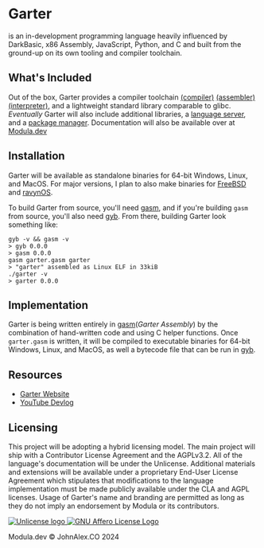 # Garter

is an in-development programming language heavily influenced by
DarkBasic, x86 Assembly, JavaScript, Python, and C
and built from the ground-up on its own tooling and compiler toolchain.

## What's Included

Out of the box, Garter provides a compiler toolchain
[(compiler)](https://github.com/JohnAlexCO/garter)
[(assembler)](https://github.com/JohnAlexCO/gasm)
[(interpreter)](https://github.com/JohnAlexCO/gyb), 
and a lightweight standard library comparable to glibc.
_Eventually_ Garter will also include additional libraries, 
a [language server](https://github.com/JohnAlexCO/gyls), 
and a [package manager](https://github.com/JohnAlexCO/gib).
Documentation will also be available over at [Modula.dev](https://modula.dev/garter)

## Installation

Garter will be available as standalone binaries for 
64-bit Windows, Linux, and MacOS. 
For major versions, I plan to also make binaries for 
[FreeBSD](https://www.freebsd.org/) and
[ravynOS](https://ravynos.com/).

To build Garter from source, you'll need 
[gasm](https://github.com/JohnAlex.CO/gasm), 
and if you're building `gasm` from source,
you'll also need 
[gyb](https://github.com/JohnAlexCO/gyb).
From there, building Garter look something like:
```
gyb -v && gasm -v
> gyb 0.0.0
> gasm 0.0.0
gasm garter.gasm garter
> "garter" assembled as Linux ELF in 33kiB
./garter -v
> garter 0.0.0
```

## Implementation

Garter is being written entirely in 
[gasm](https://github.com/JohnAlex.CO/gasm)(_Garter Assembly_)
by the combination of hand-written code and using C helper functions.
Once `garter.gasm` is written, it will be compiled to 
executable binaries for 64-bit Windows, Linux, and MacOS,
as well a bytecode file that can be run in 
[gyb](https://github.com/JohnAlexCO/gyb).

## Resources

- [Garter Website](https://modula.dev/garter)
- [YouTube Devlog](https://www.youtube.com/@moduladev)

## Licensing 

This project will be adopting a hybrid licensing model. The main project will ship with a Contributor License Agreement and the AGPLv3.2. All of the language's documentation will be under the Unlicense.
Additional materials and extensions will be available under a proprietary End-User License Agreement which stipulates that modifications to the language implementation must be made publicly available under the CLA and AGPL licenses.
Usage of Garter's name and branding are permitted as long as they do not imply an endorsement by Modula or its contributors.

[ ![Unlicense logo](https://unlicense.org/pd-icon.png) ](https://www.unlicense.org/)
[ ![GNU Affero License Logo](https://www.gnu.org/graphics/agplv3-with-text-162x68.png) ](https://www.gnu.org/licenses/agpl-3.0.html)

Modula.dev © JohnAlex.CO 2024